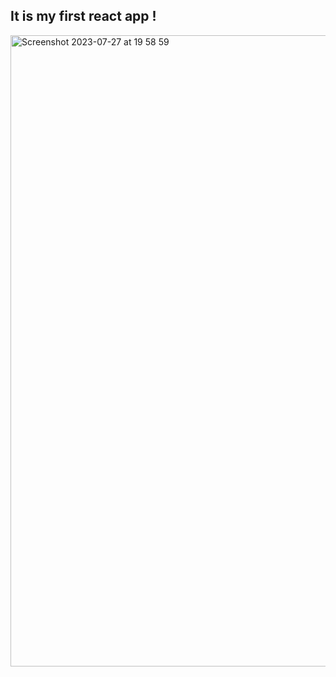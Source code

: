 ## It is my first react app !



<img width="1010" alt="Screenshot 2023-07-27 at 19 58 59" src="https://github.com/mariamo101/calculator-app-REACT/assets/117212859/3cf81ded-7cac-49a1-8c4c-adc39208d4ea">
